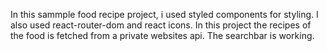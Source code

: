 In this sammple food recipe project, i used styled components for styling. I also used react-router-dom and react icons. In this project the recipes of the food is fetched from a private websites api. The searchbar is working.
